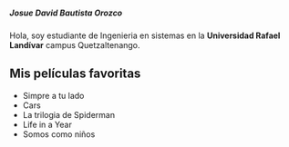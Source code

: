 ##### Josue David Bautista Orozco
 Hola, soy estudiante de Ingenieria en sistemas en la **Universidad Rafael Landívar** campus Quetzaltenango.

## Mis películas favoritas
* Simpre a tu lado
* Cars
* La trilogia de Spiderman
* Life in a Year
* Somos como niños
